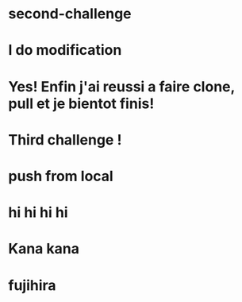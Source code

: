 # second-challenge
# I do modification 
# Yes! Enfin j'ai reussi a faire clone, pull et je bientot finis! 
# Third challenge ! 
# push from local 
# hi hi hi hi 
# Kana kana 
# fujihira